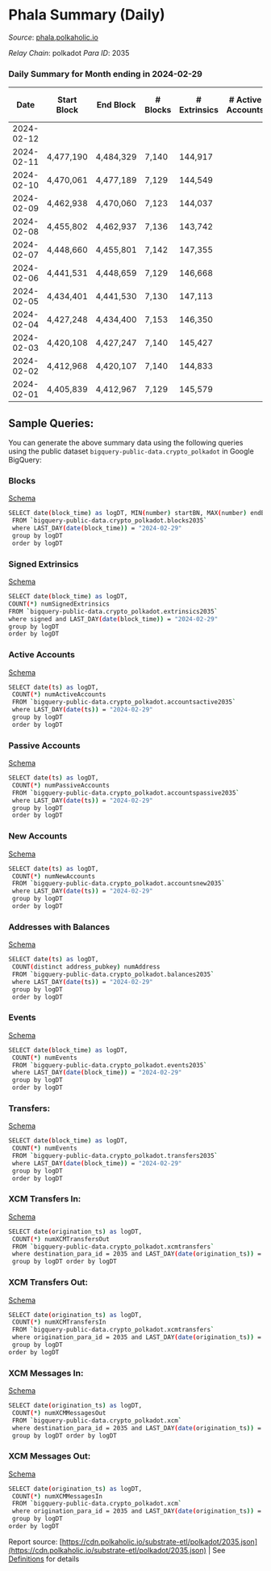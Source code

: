 # Phala Summary (Daily)

_Source_: [phala.polkaholic.io](https://phala.polkaholic.io)

*Relay Chain*: polkadot
*Para ID*: 2035



### Daily Summary for Month ending in 2024-02-29


| Date    | Start Block | End Block | # Blocks | # Extrinsics | # Active Accounts | # Passive Accounts | # New Accounts | # Addresses | # Events  | # Transfers ($USD) | # XCM Transfers In ($USD) | # XCM Transfers Out ($USD) | # XCM In | # XCM Out | Issues |
|---------|-------------|-----------|----------|--------------|-------------------|--------------------|----------------|-------------|-----------|--------------------|---------------------------|----------------------------|----------|-----------|--------|
| 2024-02-12 |  |  |  |  |  |  |  |  |  |   |   |   |  |  |  |
| 2024-02-11 | 4,477,190 | 4,484,329 | 7,140 | 144,917 |  |  |  | 4,884 | 2,308,227 | 139,614 ($20,139.71) |   |   |  |  |  |
| 2024-02-10 | 4,470,061 | 4,477,189 | 7,129 | 144,549 |  |  |  | 4,881 | 2,309,496 | 139,061 ($13,319.48) |   |   |  |  |  |
| 2024-02-09 | 4,462,938 | 4,470,060 | 7,123 | 144,037 |  |  |  | 4,879 | 2,294,672 | 138,231 ($12,465.26) |   |   |  |  |  |
| 2024-02-08 | 4,455,802 | 4,462,937 | 7,136 | 143,742 |  |  |  | 4,874 | 2,285,582 | 138,024 ($106,818.68) |   |   |  |  |  |
| 2024-02-07 | 4,448,660 | 4,455,801 | 7,142 | 147,355 |  |  |  | 4,869 | 2,335,595 | 140,196 ($207,543.98) |   |   |  |  |  |
| 2024-02-06 | 4,441,531 | 4,448,659 | 7,129 | 146,668 |  |  |  | 4,865 | 2,316,389 | 138,336 ($20,619.04) |   |   |  |  |  |
| 2024-02-05 | 4,434,401 | 4,441,530 | 7,130 | 147,113 |  |  |  | 4,859 | 2,328,874 | 140,041 ($44,624.18) | 14 ($4,518.24) | 8 ($782.44) |  |  |  |
| 2024-02-04 | 4,427,248 | 4,434,400 | 7,153 | 146,350 |  |  |  | 4,852 | 2,326,044 | 140,120 ($103,118.57) | 8 ($917.06) | 5  |  |  |  |
| 2024-02-03 | 4,420,108 | 4,427,247 | 7,140 | 145,427 |  |  |  | 4,845 | 2,308,536 | 139,585 ($58,935.12) | 7 ($9,537.76) | 9 ($7,373.77) | 6 | 8 |  |
| 2024-02-02 | 4,412,968 | 4,420,107 | 7,140 | 144,833 |  |  |  | 4,841 | 2,297,217 | 138,681 ($50,134.60) | 8 ($919.36) | 25 ($57,175.47) | 10 | 27 |  |
| 2024-02-01 | 4,405,839 | 4,412,967 | 7,129 | 145,579 |  |  |  | 4,841 | 2,316,724 | 139,300 ($231,862.80) | 9 ($1,703.43) | 34 ($9,488.04) | 9 | 34 |  |

## Sample Queries:
You can generate the above summary data using the following queries using the public dataset `bigquery-public-data.crypto_polkadot` in Google BigQuery:


### Blocks 

[Schema](https://github.com/colorfulnotion/substrate-etl/blob/main/schema/blocks.json)

```bash
SELECT date(block_time) as logDT, MIN(number) startBN, MAX(number) endBN, COUNT(*) numBlocks 
 FROM `bigquery-public-data.crypto_polkadot.blocks2035`  
 where LAST_DAY(date(block_time)) = "2024-02-29" 
 group by logDT 
 order by logDT
```

### Signed Extrinsics 

[Schema](https://github.com/colorfulnotion/substrate-etl/blob/main/schema/extrinsics.json)

```bash
SELECT date(block_time) as logDT, 
COUNT(*) numSignedExtrinsics 
FROM `bigquery-public-data.crypto_polkadot.extrinsics2035`  
where signed and LAST_DAY(date(block_time)) = "2024-02-29" 
group by logDT 
order by logDT
```

### Active Accounts 

[Schema](https://github.com/colorfulnotion/substrate-etl/blob/main/schema/accountsactive.json)

```bash
SELECT date(ts) as logDT, 
 COUNT(*) numActiveAccounts 
 FROM `bigquery-public-data.crypto_polkadot.accountsactive2035` 
 where LAST_DAY(date(ts)) = "2024-02-29" 
 group by logDT 
 order by logDT
```

### Passive Accounts 

[Schema](https://github.com/colorfulnotion/substrate-etl/blob/main/schema/accountspassive.json)

```bash
SELECT date(ts) as logDT, 
 COUNT(*) numPassiveAccounts 
 FROM `bigquery-public-data.crypto_polkadot.accountspassive2035` 
 where LAST_DAY(date(ts)) = "2024-02-29" 
 group by logDT 
 order by logDT
```

### New Accounts 

[Schema](https://github.com/colorfulnotion/substrate-etl/blob/main/schema/accountsnew.json)

```bash
SELECT date(ts) as logDT, 
 COUNT(*) numNewAccounts 
 FROM `bigquery-public-data.crypto_polkadot.accountsnew2035` 
 where LAST_DAY(date(ts)) = "2024-02-29" 
 group by logDT
 order by logDT
```

### Addresses with Balances 

[Schema](https://github.com/colorfulnotion/substrate-etl/blob/main/schema/balances.json)

```bash
SELECT date(ts) as logDT,
 COUNT(distinct address_pubkey) numAddress 
 FROM `bigquery-public-data.crypto_polkadot.balances2035` 
 where LAST_DAY(date(ts)) = "2024-02-29" 
 group by logDT 
 order by logDT
```

### Events 

[Schema](https://github.com/colorfulnotion/substrate-etl/blob/main/schema/events.json)

```bash
SELECT date(block_time) as logDT, 
 COUNT(*) numEvents 
 FROM `bigquery-public-data.crypto_polkadot.events2035` 
 where LAST_DAY(date(block_time)) = "2024-02-29" 
 group by logDT 
 order by logDT
```

### Transfers:

[Schema](https://github.com/colorfulnotion/substrate-etl/blob/main/schema/transfers.json)

```bash
SELECT date(block_time) as logDT, 
 COUNT(*) numEvents 
 FROM `bigquery-public-data.crypto_polkadot.transfers2035` 
 where LAST_DAY(date(block_time)) = "2024-02-29" 
 group by logDT 
 order by logDT
```

### XCM Transfers In: 

[Schema](https://github.com/colorfulnotion/substrate-etl/blob/main/schema/xcmtransfers.json)

```bash
SELECT date(origination_ts) as logDT, 
 COUNT(*) numXCMTransfersOut 
 FROM `bigquery-public-data.crypto_polkadot.xcmtransfers` 
 where destination_para_id = 2035 and LAST_DAY(date(origination_ts)) = "2024-02-29" 
 group by logDT order by logDT
```

### XCM Transfers Out: 

[Schema](https://github.com/colorfulnotion/substrate-etl/blob/main/schema/xcmtransfers.json)

```bash
SELECT date(origination_ts) as logDT, 
 COUNT(*) numXCMTransfersIn 
 FROM `bigquery-public-data.crypto_polkadot.xcmtransfers` 
 where origination_para_id = 2035 and LAST_DAY(date(origination_ts)) = "2024-02-29" 
 group by logDT 
order by logDT
```

### XCM Messages In: 

[Schema](https://github.com/colorfulnotion/substrate-etl/blob/main/schema/xcm.json)

```bash
SELECT date(origination_ts) as logDT, 
 COUNT(*) numXCMMessagesOut 
 FROM `bigquery-public-data.crypto_polkadot.xcm` 
 where destination_para_id = 2035 and LAST_DAY(date(origination_ts)) = "2024-02-29" 
 group by logDT order by logDT
```

### XCM Messages Out: 

[Schema](https://github.com/colorfulnotion/substrate-etl/blob/main/schema/xcm.json)

```bash
SELECT date(origination_ts) as logDT, 
 COUNT(*) numXCMMessagesIn 
 FROM `bigquery-public-data.crypto_polkadot.xcm` 
 where origination_para_id = 2035 and LAST_DAY(date(origination_ts)) = "2024-02-29" 
 group by logDT 
order by logDT
```


Report source: [https://cdn.polkaholic.io/substrate-etl/polkadot/2035.json](https://cdn.polkaholic.io/substrate-etl/polkadot/2035.json) | See [Definitions](/DEFINITIONS.md) for details
